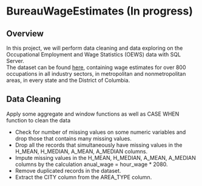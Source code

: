 # BureauWageEstimates (In progress)

## Overview
In this project, we will perform data cleaning and data exploring on the Occupational Employment and Wage Statistics (OEWS) data with SQL Server.  
The dataset can be found [here](https://www.bls.gov/oes/current/oes_nat.htm), containing wage estimates for over 800 occupations in all industry sectors, in metropolitan and nonmetropolitan areas, in every state and the District of Columbia.  

## Data Cleaning
Apply some aggregate and window functions as well as CASE WHEN function to clean the data
- Check for number of missing values on some numeric variables and drop those that contains many missing values.
- Drop all the records that simultaneously have missing values in the H_MEAN, H_MEDIAN, A_MEAN, A_MEDIAN columns.
- Impute missing values in the H_MEAN, H_MEDIAN, A_MEAN, A_MEDIAN columns by the calculation anual_wage = hour_wage * 2080.
- Remove duplicated records in the dataset.
- Extract the CITY column from the AREA_TYPE column.

